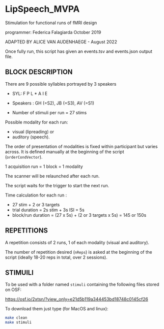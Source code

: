 # LipSpeech_MVPA

Stimulation for functional runs of fMRI design

programmer: Federica Falagiarda October 2019

ADAPTED BY ALICE VAN AUDENHAEGE - August 2022

Once fully run, this script has given an events.tsv and events.json output file.

## BLOCK DESCRIPTION

There are 9 possible syllables portrayed by 3 speakers

- SYL: F P L \* A I E
- Speakers : GH (=S2), JB (=S3), AV (=S1)

- Number of stimuli per run = 27 stims

Possible modality for each run:

- visual (lipreading) or
- auditory (speech).

The order of presentation of modalities is fixed within participant but varies
across. It is defined manually at the beginning of the script
(`orderCondVector`).

1 acquisition run = 1 block = 1 modality

The scanner will be relaunched after each run.

The script waits for the trigger to start the next run.

Time calculation for each run :

- 27 stim + 2 or 3 targets
- trial duration = 2s stim + 3s ISI = 5s
- block/run duration = (27 x 5s) + (2 or 3 targets x 5s) = 145 or 150s

## REPETITIONS

A repetition consists of 2 runs, 1 of each modality (visual and auditory).

The number of repetition desired (`nReps`) is asked at the beginning of the
script (ideally 18-20 reps in total, over 2 sessions).


## STIMUILI

To be used with a folder named `stimuli` containing the following files stored
on OSF:

https://osf.io/2xtsn/?view_only=e21d5b119a344453bd18748c0145cf26

To download them just type (for MacOS and linux):

```bash
make clean
make stimuli
```
